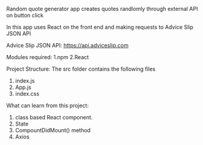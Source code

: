 Random quote generator app creates quotes randlomly through external API on button click

In this app uses React on the front end and making requests to Advice Slip JSON API

Advice Slip JSON API: https://api.adviceslip.com

Modules required:
1.npm
2.React

Project Structure:
The src folder contains the following files
1. index.js
2. App.js
3. index.css

What can learn from this project:
1. class based React component.
2. State 
3. CompountDidMount() method
4. Axios

